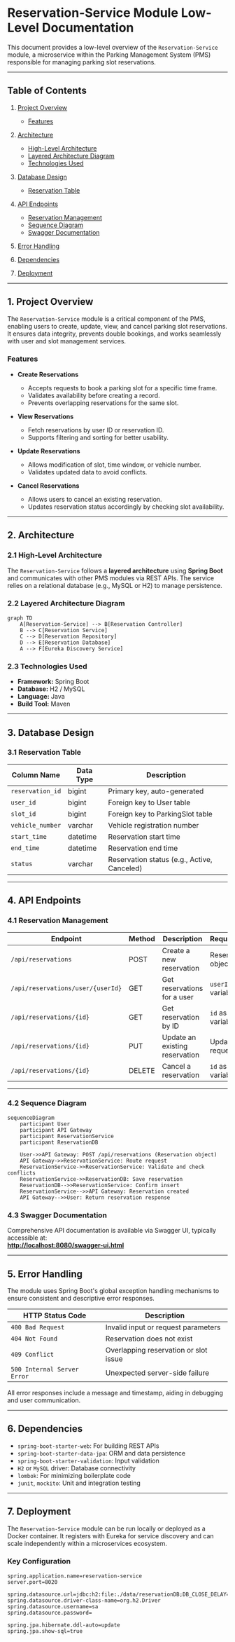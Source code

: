 # Reservation-Service Module Low-Level Documentation

This document provides a low-level overview of the `Reservation-Service` module, a microservice within the Parking Management System (PMS) responsible for managing parking slot reservations.

---

## Table of Contents

1. [Project Overview](#1-project-overview)  
   - [Features](#features)

2. [Architecture](#2-architecture)  
   - [High-Level Architecture](#21-high-level-architecture)  
   - [Layered Architecture Diagram](#22-layered-architecture-diagram)  
   - [Technologies Used](#23-technologies-used)

3. [Database Design](#3-database-design)  
   - [Reservation Table](#31-reservation-table)

4. [API Endpoints](#4-api-endpoints)  
   - [Reservation Management](#41-reservation-management)  
   - [Sequence Diagram](#42-sequence-diagram)  
   - [Swagger Documentation](#43-swagger-documentation)

5. [Error Handling](#5-error-handling)

6. [Dependencies](#6-dependencies)

7. [Deployment](#7-deployment)

---

## 1. Project Overview

The `Reservation-Service` module is a critical component of the PMS, enabling users to create, update, view, and cancel parking slot reservations. It ensures data integrity, prevents double bookings, and works seamlessly with user and slot management services.

### Features

- **Create Reservations**
  - Accepts requests to book a parking slot for a specific time frame.
  - Validates availability before creating a record.
  - Prevents overlapping reservations for the same slot.

- **View Reservations**
  - Fetch reservations by user ID or reservation ID.
  - Supports filtering and sorting for better usability.

- **Update Reservations**
  - Allows modification of slot, time window, or vehicle number.
  - Validates updated data to avoid conflicts.

- **Cancel Reservations**
  - Allows users to cancel an existing reservation.
  - Updates reservation status accordingly by checking slot availability.

---

## 2. Architecture

### 2.1 High-Level Architecture

The `Reservation-Service` follows a **layered architecture** using **Spring Boot** and communicates with other PMS modules via REST APIs. The service relies on a relational database (e.g., MySQL or H2) to manage persistence.

### 2.2 Layered Architecture Diagram

```mermaid
graph TD
    A[Reservation-Service] --> B[Reservation Controller]
    B --> C[Reservation Service]
    C --> D[Reservation Repository]
    D --> E[Reservation Database]
    A --> F[Eureka Discovery Service]
```
### 2.3 Technologies Used

- **Framework:** Spring Boot  
- **Database:** H2 / MySQL  
- **Language:** Java  
- **Build Tool:** Maven

---

## 3. Database Design

### 3.1 Reservation Table

| Column Name       | Data Type  | Description                             |
|-------------------|------------|-----------------------------------------|
| `reservation_id`  | bigint     | Primary key, auto-generated             |
| `user_id`         | bigint     | Foreign key to User table               |
| `slot_id`         | bigint     | Foreign key to ParkingSlot table        |
| `vehicle_number`  | varchar    | Vehicle registration number             |
| `start_time`      | datetime   | Reservation start time                  |
| `end_time`        | datetime   | Reservation end time                    |
| `status`          | varchar    | Reservation status (e.g., Active, Canceled) |

---

## 4. API Endpoints

### 4.1 Reservation Management

| Endpoint                                | Method  | Description                      | Request/Params                          |
|-----------------------------------------|---------|----------------------------------|------------------------------------------|
| `/api/reservations`                     | POST    | Create a new reservation         | Reservation object (JSON)               |
| `/api/reservations/user/{userId}`       | GET     | Get reservations for a user      | `userId` as path variable                |
| `/api/reservations/{id}`                | GET     | Get reservation by ID            | `id` as path variable                    |
| `/api/reservations/{id}`                | PUT     | Update an existing reservation   | Updated fields in request body          |
| `/api/reservations/{id}`                | DELETE  | Cancel a reservation             | `id` as path variable                    |

---

### 4.2 Sequence Diagram

```mermaid
sequenceDiagram
    participant User
    participant API Gateway
    participant ReservationService
    participant ReservationDB

    User->>API Gateway: POST /api/reservations (Reservation object)
    API Gateway->>ReservationService: Route request
    ReservationService->>ReservationService: Validate and check conflicts
    ReservationService->>ReservationDB: Save reservation
    ReservationDB-->>ReservationService: Confirm insert
    ReservationService-->>API Gateway: Reservation created
    API Gateway-->>User: Return reservation response
```
### 4.3 Swagger Documentation

Comprehensive API documentation is available via Swagger UI, typically accessible at:  
[**http://localhost:8080/swagger-ui.html**](http://localhost:8080/swagger-ui.html)


---

## 5. Error Handling

The module uses Spring Boot's global exception handling mechanisms to ensure consistent and descriptive error responses.

| HTTP Status Code | Description                          |
|------------------|--------------------------------------|
| `400 Bad Request`| Invalid input or request parameters  |
| `404 Not Found`  | Reservation does not exist           |
| `409 Conflict`   | Overlapping reservation or slot issue|
| `500 Internal Server Error` | Unexpected server-side failure |

All error responses include a message and timestamp, aiding in debugging and user communication.

---

## 6. Dependencies

- `spring-boot-starter-web`: For building REST APIs  
- `spring-boot-starter-data-jpa`: ORM and data persistence  
- `spring-boot-starter-validation`: Input validation  
- `H2` or `MySQL` driver: Database connectivity  
- `lombok`: For minimizing boilerplate code  
- `junit`, `mockito`: Unit and integration testing

---

## 7. Deployment

The `Reservation-Service` module can be run locally or deployed as a Docker container. It registers with Eureka for service discovery and can scale independently within a microservices ecosystem.

### Key Configuration

```properties
spring.application.name=reservation-service
server.port=8020

spring.datasource.url=jdbc:h2:file:./data/reservationDB;DB_CLOSE_DELAY=-1
spring.datasource.driver-class-name=org.h2.Driver
spring.datasource.username=sa
spring.datasource.password=

spring.jpa.hibernate.ddl-auto=update
spring.jpa.show-sql=true
